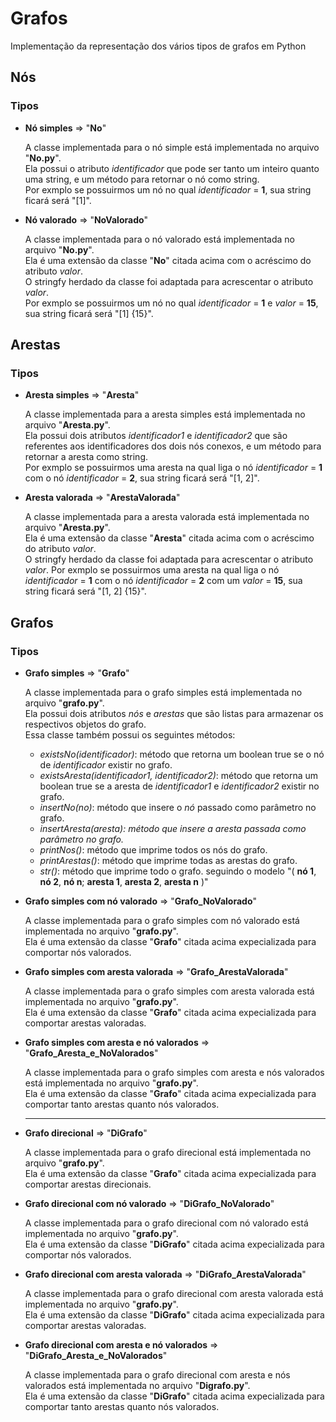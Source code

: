<h1>Grafos</h1>
<p>Implementação da representação dos vários tipos de grafos em Python</p>
<h2>Nós</h2>
<h3>Tipos</h3>
<ul>
	<li>
		<label><b>Nó simples</b> => "<b>No</b>"</label>
		<p>
			A classe implementada para o nó simple está implementada no arquivo "<b>No.py</b>". <br>
			Ela possui o atributo <i>identificador</i> que pode ser tanto um inteiro quanto uma string, e um método para retornar o nó como string. <br />
			Por exmplo se possuirmos um nó no qual <i>identificador</i> = <b>1</b>, sua string ficará será "[1]".
		</p>
		<p></p>
	</li>
	<li>
		<label><b>Nó valorado</b> => "<b>NoValorado</b>"</label>
		<p>
			A classe implementada para o nó valorado está implementada no arquivo "<b>No.py</b>". <br>
			Ela é uma extensão da classe "<b>No</b>" citada acima com o acréscimo do atributo <i>valor</i>. <br>
			O stringfy herdado da classe foi adaptada para acrescentar o atributo <i>valor</i>. <br />
			Por exmplo se possuirmos um nó no qual <i>identificador</i> = <b>1</b> e <i>valor</i> = <b>15</b>, sua string ficará será "[1] {15}".
		</p>
	</li>
</ul>
<h2>Arestas</h2>
<h3>Tipos</h3>
<ul>
	<li>
		<label><b>Aresta simples</b> => "<b>Aresta</b>"</label>
		<p>
			A classe implementada para a aresta simples está implementada no arquivo "<b>Aresta.py</b>". <br>
			Ela possui dois atributos <i>identificador1</i> e <i>identificador2</i> que são referentes aos identificadores dos dois nós conexos, e um método para retornar a aresta como string. <br />
			Por exmplo se possuirmos uma aresta na qual liga o nó <i>identificador</i> = <b>1</b> com o nó <i>identificador</i> = <b>2</b>, sua string ficará será "[1, 2]".
		</p>
		<p></p>
	</li>
	<li>
		<label><b>Aresta valorada</b> => "<b>ArestaValorada</b>"</label>
		<p>
			A classe implementada para a aresta valorada está implementada no arquivo "<b>Aresta.py</b>". <br>
			Ela é uma extensão da classe "<b>Aresta</b>" citada acima com o acréscimo do atributo <i>valor</i>. <br> 
			O stringfy herdado da classe foi adaptada para acrescentar o atributo <i>valor</i>.
			Por exmplo se possuirmos uma aresta na qual liga o nó <i>identificador</i> = <b>1</b> com o nó <i>identificador</i> = <b>2</b> com um <i>valor</i> = <b>15</b>, sua string ficará será "[1, 2] {15}".
		</p>
	</li>
</ul>
<h2>Grafos</h2>
<h3>Tipos</h3>
<ul>
	<li>
		<label><b>Grafo simples</b> => "<b>Grafo</b>"</label>
		<p>
			A classe implementada para o grafo simples está implementada no arquivo "<b>grafo.py</b>". <br>
			Ela possui dois atributos <i>nós</i> e <i>arestas</i> que são listas para armazenar os respectivos objetos do grafo. <br>
			Essa classe também possui os seguintes métodos:
			<ul>
				<li><i>existsNo(identificador)</i>: método que retorna um boolean true se o nó de <i>identificador</i> existir no grafo.</li>
				<li><i>existsAresta(identificador1, identificador2)</i>: método que retorna um boolean true se a aresta de <i>identificador1</i> e <i>identificador2</i> existir no grafo.</li>
				<li><i>insertNo(no)</i>: método que insere o <i>nó</i> passado como parâmetro no grafo.</li>
				<li><i>insertAresta(aresta): método que insere a <i>aresta</i> passada como parâmetro no grafo.</i></li>
				<li><i>printNos()</i>: método que imprime todos os nós do grafo.</li>
				<li><i>printArestas()</i>: método que imprime todas as arestas do grafo.</li>
				<li><i>str()</i>: método que imprime todo o grafo. seguindo o modelo "( <b>nó 1</b>, <b>nó 2</b>, <b>nó n</b>; <b>aresta 1</b>, <b>aresta 2</b>, <b>aresta n</b> )"</li>
			</ul>
		</p>
		<p></p>
	</li>
	<li>
		<label><b>Grafo simples com nó valorado</b> => "<b>Grafo_NoValorado</b>"</label>
		<p>
			A classe implementada para o grafo simples com nó valorado está implementada no arquivo "<b>grafo.py</b>". <br>
			Ela é uma extensão da classe "<b>Grafo</b>" citada acima expecializada para comportar nós valorados.
		</p>
	</li>
	<li>
		<label><b>Grafo simples com aresta valorada</b> => "<b>Grafo_ArestaValorada</b>"</label>
		<p>
			A classe implementada para o grafo simples com aresta valorada está implementada no arquivo "<b>grafo.py</b>". <br>
			Ela é uma extensão da classe "<b>Grafo</b>" citada acima expecializada para comportar arestas valoradas.
		</p>
	</li>
	<li>
		<label><b>Grafo simples com aresta e nó valorados</b> => "<b>Grafo_Aresta_e_NoValorados</b>"</label>
		<p>
			A classe implementada para o grafo simples com aresta e nós valorados está implementada no arquivo "<b>grafo.py</b>". <br>
			Ela é uma extensão da classe "<b>Grafo</b>" citada acima expecializada para comportar tanto arestas quanto nós valorados.
		</p>
	</li>
	<hr>
	<li>
		<label><b>Grafo direcional</b> => "<b>DiGrafo</b>"</label>
		<p>
			A classe implementada para o grafo direcional está implementada no arquivo "<b>grafo.py</b>". <br>
			Ela é uma extensão da classe "<b>Grafo</b>" citada acima expecializada para comportar arestas direcionais.
		</p>
	</li>
	<li>
		<label><b>Grafo direcional com nó valorado</b> => "<b>DiGrafo_NoValorado</b>"</label>
		<p>
			A classe implementada para o grafo direcional com nó valorado está implementada no arquivo "<b>grafo.py</b>". <br>
			Ela é uma extensão da classe "<b>DiGrafo</b>" citada acima expecializada para comportar nós valorados.
		</p>
	</li>
	<li>
		<label><b>Grafo direcional com aresta valorada</b> => "<b>DiGrafo_ArestaValorada</b>"</label>
		<p>
			A classe implementada para o grafo direcional com aresta valorada está implementada no arquivo "<b>grafo.py</b>". <br>
			Ela é uma extensão da classe "<b>DiGrafo</b>" citada acima expecializada para comportar arestas valoradas.
		</p>
	</li>
	<li>
		<label><b>Grafo direcional com aresta e nó valorados</b> => "<b>DiGrafo_Aresta_e_NoValorados</b>"</label>
		<p>
			A classe implementada para o grafo direcional com aresta e nós valorados está implementada no arquivo "<b>Digrafo.py</b>". <br>
			Ela é uma extensão da classe "<b>DiGrafo</b>" citada acima expecializada para comportar tanto arestas quanto nós valorados.
		</p>
	</li>
</ul>